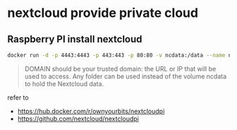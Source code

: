 # nextcloud provide private cloud

## Raspberry PI  install nextcloud 

```bash
docker run -d -p 4443:4443 -p 443:443 -p 80:80 -v ncdata:/data --name nextcloudpi ownyourbits/nextcloudplus-armhf $DOMAIN
```
> DOMAIN should be your trusted domain: the URL or IP that will be used to access.
> Any folder can be used instead of the volume ncdata to hold the Nextcloud data.

refer to 
- https://hub.docker.com/r/ownyourbits/nextcloudpi
- https://github.com/nextcloud/nextcloudpi
